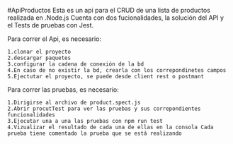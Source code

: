 #ApiProductos
Esta es un api para el CRUD de una lista de productos realizada en .Node.js Cuenta con dos fucionalidades, la solución del API y el Tests de pruebas con Jest.

Para correr el Api, es necesario:

	1.clonar el proyecto 
	2.descargar paquetes
	3.configurar la cadena de conexión de la bd
	4.En caso de no existir la bd, crearla con los correpondinetes campos 
	5.Ejectutar el proyecto, se puede desde client rest o postmant

Para correr las pruebas, es necesario:

	1.Dirigirse al archivo de product.spect.js
	2.Abrir procutTest para ver las pruebas y sus correpondientes funcionalidades 
	3.Ejecutar una a una las pruebas con npm run test
	4.Vizualizar el resultado de cada una de ellas en la consola Cada prueba tiene comentado la prueba que se está realizando
